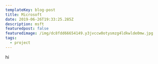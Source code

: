 ```yaml
---
templateKey: blog-post
title: Microsoft
date: 2019-06-26T19:33:25.285Z
description: msft
featuredpost: false
featuredimage: /img/dc8fdd66654149.y3jvccw0otysmzg4ldkwlde0mw.jpg
tags:
  - project
---
```

hi
